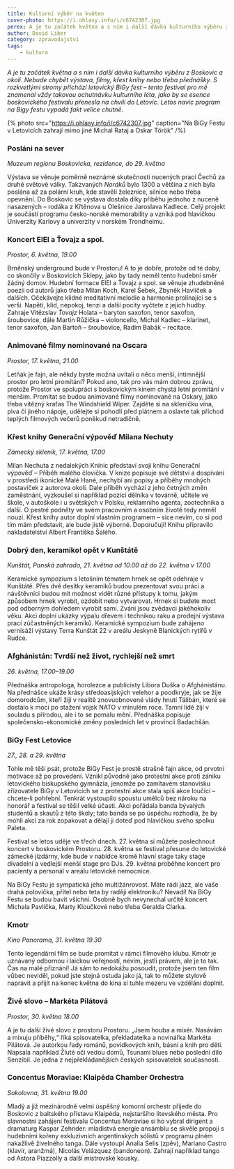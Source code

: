 ```yaml
---
title: Kulturní výběr na květen
cover-photo: https://i.ohlasy.info/i/c6742307.jpg
perex: A je tu začátek května a s ním i další dávka kulturního výběru z Boskovic a okolí. Tentokrát dominuje letovická akce – BiGy Fest s opravdu bohatým programem.
author: David Liber
category: zpravodajství
tags:
    - kultura
---
```


*A je tu začátek května a s ním i další dávka kulturního výběru z Boskovic a okolí. Nebude chybět výstava, filmy, křest knihy nebo třeba přednášky. S rozkvetlými stromy přichází letovický BiGy fest – tento festival pro mě znamenal vždy takovou ochutnávku kulturního léta, jako by se esence boskovického festivalu přenesla na chvíli do Letovic. Letos navíc program na Bigy festu vypadá fakt velice chutně.*

{% photo src="https://i.ohlasy.info/i/c6742307.jpg" caption="Na BiGy Festu v Letovicích zahrají mimo jiné Michal Rataj a Oskar Török" /%}

### Posláni na sever

*Muzeum regionu Boskovicka, rezidence, do 29. května*

Výstava se věnuje poměrně neznámé skutečnosti nucených prací Čechů za druhé světové války. Takzvaných *Noráků* bylo 1300 a většina z nich byla poslána až za polární kruh, kde stavěli železnice, silnice nebo třeba opevnění. Do Boskovic se výstava dostala díky příběhu jednoho z nuceně nasazených – rodáka z Křtěnova u Olešnice Jaroslava Kadlece. Celý projekt je součástí programu česko-norské memorability a vzniká pod hlavičkou Univerzity Karlovy a univerzity v norském Trondheimu.

### Koncert ElEl a Ťovajz a spol.

*Prostor, 6. května, 19.00*

Brněnský underground bude v Prostoru! A to je dobře, protože od té doby, co skončily v Boskovicích Sklepy, jako by tady neměl tento hudební směr žádný domov. Hudební formace ElEl a Ťovajz a spol. se věnuje zhudebněné poezii od autorů jako třeba Milan Koch, Karel Šebek, Zbyněk Havlíček a dalších. Očekávejte klidné meditativní melodie a harmonie prolínající se s verši. Napětí, klid, nepokoj, tenzi a další pocity vyčtete z jejich hudby. Zahraje Vítězslav *Ťovajz* Holata – baryton saxofon, tenor saxofon, šroubovice, dále Martin Růžička – violoncello, Michal Kadlec – klarinet, tenor saxofon, Jan Bartoň – šroubovice, Radim Babák – recitace. 

### Animované filmy nominované na Oscara

*Prostor, 17. května, 21.00*

Letňák je fajn, ale někdy byste možná uvítali o něco menší, intimnější prostor pro letní promítání? Pokud ano, tak pro vás mám dobrou zprávu, protože Prostor ve spolupráci s boskovickým kinem chystá letní promítání v menším. Promítat se budou animované filmy nominované na Oskary, jako třeba vítězný kraťas The Windshield Wiper. Zajděte si na skleničku vína, piva či jiného nápoje, udělejte si pohodlí před plátnem a oslavte tak příchod teplých filmových večerů poněkud netradičně.

### Křest knihy Generační výpověď Milana Nechuty

*Zámecký skleník, 17. května, 17.00*

Milan Nechuta z nedalekých Knínic představí svoji knihu Generační výpověď – Příběh malého človíčka. V knize popisuje své dětství a dospívání v prostředí ikonické Malé Hané, nechybí ani popisy a příběhy mnohých postaviček z autorova okolí. Dale příběh vychází z jeho četných změn zaměstnání, vyzkoušel si například pozici dělníka v továrně, učitele ve škole, v autoškole i u světských v Polsku, reklamního agenta, zootechnika a další. O pestré podněty ve svém pracovním a osobním životě tedy neměl nouzi. Křest knihy autor doplní vlastním programem – sice nevím, co si pod tím mám představit, ale bude jistě výborné. Doporučuji! Knihu připravilo nakladatelství Albert Františka Šalého. 

### Dobrý den, keramiko! opět v Kunštátě

*Kunštát, Panská zahrada, 21. května od 10.00 až do 22. května v 17.00*

Keramické sympozium s letošním tématem hrnek se opět odehraje v Kunštátě. Přes dvě desítky keramiků budou prezentovat svou práci a návštěvníci budou mít možnost vidět různé přístupy k tomu, jakým způsobem hrnek vyrobit, ozdobit nebo vytvarovat. Hrnek si budete moct pod odborným dohledem vyrobit sami. Zváni jsou zvědavci jakéhokoliv věku. Akci doplní ukázky výpalu dřevem i technikou raku a prodejní výstava prací zúčastněných keramiků. Keramické sympozium bude zahájeno vernisáží výstavy Terra Kunštát 22 v areálu Jeskyně Blanických rytířů v Rudce.

### Afghánistán: Tvrdší než život, rychlejší než smrt

*26\. května, 17.00–19.00*

Přednáška antropologa, horolezce a publicisty Libora Duška o Afghánistánu. Na přednášce ukáže krásy středoasijských velehor a poodkryje, jak se žije domorodcům, kteří žijí v realitě znovuobnovené vlády hnutí Tálibán, které se dostalo k moci po stažení vojsk NATO v minulém roce. Tamní lidé žijí v souladu s přírodou, ale i to se pomalu mění. Přednáška popisuje společensko-ekonomické změny posledních let v provincii Badachšán.

### BiGy Fest Letovice

*27., 28. a 29. května*

Tohle mě těší psát, protože BiGy Fest je prostě strašně fajn akce, od prvotní motivace až po provedení. Vznikl původně jako protestní akce proti zániku letovického biskupského gymnázia, jenomže po zamítavém stanovisku zřizovatele BiGy v Letovicích se z protestní akce stala spíš akce loučící – chcete-li pohřební. Tenkrát vystoupilo spoustu umělců bez nároku na honorář a festival se těšil velké účasti. Akci pořádala banda bývalých studentů a skautů z této školy; tato banda se po úspěchu rozhodla, že by mohli akci za rok zopakovat a dělají ji doteď pod hlavičkou svého spolku Paleta.

Festival se letos uděje ve třech dnech. 27. května si můžete poslechnout koncert v boskovickém Prostoru. 28. května se festival přesune do letovické zámecké jízdárny, kde bude v nabídce kromě hlavní stage taky stage divadelní a vedlejší menší stage pro DJs. 29. května proběhne koncert pro pacienty a personál v areálu letovické nemocnice. 

Na BiGy Festu je sympatická jeho multižánrovost. Máte rádi jazz, ale vaše drahá polovička, přítel nebo teta by raději elektroniku? Nevadí! Na BiGy Festu se budou bavit všichni. Osobně bych nevynechal určitě koncert Michala Pavlíčka, Marty Kloučkové nebo třeba Geralda Clarka.

### Kmotr

*Kino Panorama, 31. května 19.30*

Tento legendární film se bude promítat v rámci filmového klubu. Kmotr je uznávaný odbornou i laickou veřejností, nevím, jestli právem, ale je to tak. Čas na malé přiznání! Já sám to nedokážu posoudit, protože jsem ten film vůbec neviděl, pokud jste stejná ostuda jako já, tak to můžete stylově napravit a přijít na konec května do kina si tuhle mezeru ve vzdělání doplnit. 

### Živé slovo – Markéta Pilátová

*Prostor, 30. května 18.00*

A je tu další živé slovo z prostoru Prostoru. „Jsem houba a mixér. Nasávám a mixuju příběhy,“ říká spisovatelka, překladatelka a novinářka Markéta Pilátová. Je autorkou řady románů, povídkových knih, básní a knih pro děti. Napsala například Žluté oči vedou domů, Tsunami blues nebo poslední dílo Senzibil. Je jedna z nejpřekládanějších českých spisovatelek současnosti. 

### Concentus Moraviae: Klaipėda Chamber Orchestra

*Sokolovna, 31. května 19.00*

Mladý a již mezinárodně velmi úspěšný komorní orchestr přijede do Boskovic z baltského přístavu Klaipėda, nejstaršího litevského města. Pro slavnostní zahájení festivalu Concentus Moraviae si ho vybral dirigent a dramaturg Kaspar Zehnder: mladistvá energie ansámblu se skvěle propojí s hudebními kořeny exkluzivních argentinských sólistů v programu plném nakažlivě živelného tanga. Dále vystoupí Analia Selis (zpěv), Mariano Castro (klavír, aranžmá), Nicolás Velázquez (bandoneon). Zahrají například tango od Astora Piazzolly a další mistrovské kousky.